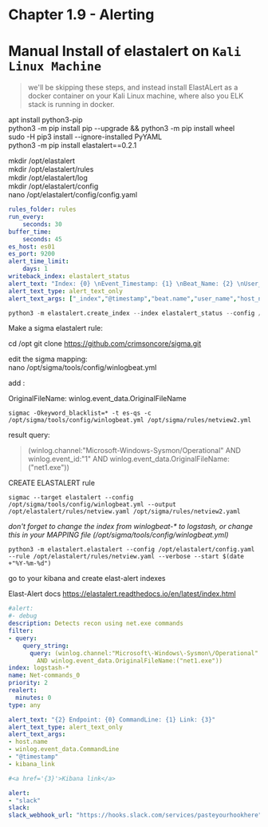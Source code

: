 #   Chapter 1.9 - Alerting

Manual Install of elastalert on `Kali Linux Machine`
====

>we'll be skipping these steps, and instead install ElastALert as a docker container on your Kali Linux machine, where also you ELK stack is running in docker.

apt install python3-pip  
python3 -m pip install pip --upgrade && python3 -m pip install wheel  
sudo -H pip3 install --ignore-installed PyYAML  
python3 -m pip install elastalert==0.2.1  

mkdir /opt/elastalert  
mkdir /opt/elastalert/rules  
mkdir /opt/elastalert/log  
mkdir /opt/elastalert/config    
nano /opt/elastalert/config/config.yaml    

```yml
rules_folder: rules
run_every:
    seconds: 30
buffer_time:
    seconds: 45
es_host: es01
es_port: 9200
alert_time_limit:
    days: 1
writeback_index: elastalert_status
alert_text: "Index: {0} \nEvent_Timestamp: {1} \nBeat_Name: {2} \nUser_Name: {3} \nHost_Name: {4} \nLog_Name: {5} \nOriginal_Message: \n\n{6}"
alert_text_type: alert_text_only
alert_text_args: ["_index","@timestamp","beat.name","user_name","host_name","log_name","z_original_message"]
```

```python 
python3 -m elastalert.create_index --index elastalert_status --config /opt/elastalert/config.yaml
```

Make a sigma elastalert rule:

cd /opt
git clone https://github.com/crimsoncore/sigma.git

edit the sigma mapping:  
nano /opt/sigma/tools/config/winlogbeat.yml

add :

OriginalFileName: winlog.event_data.OriginalFileName

```code 
sigmac -Okeyword_blacklist=* -t es-qs -c /opt/sigma/tools/config/winlogbeat.yml /opt/sigma/rules/netview2.yml
```

result query:  
>(winlog.channel:"Microsoft\-Windows\-Sysmon\/Operational" AND winlog.event_id:"1" AND winlog.event_data.OriginalFileName:("net1.exe"))

CREATE ELASTALERT rule

```code
sigmac --target elastalert --config /opt/sigma/tools/config/winlogbeat.yml --output /opt/elastalert/rules/netview.yaml /opt/sigma/rules/netview2.yaml
```

_don't forget to change the index from winlogbeat-* to logstash, or change this in your MAPPING file (/opt/sigma/tools/config/winlogbeat.yml)_

```code
python3 -m elastalert.elastalert --config /opt/elastalert/config.yaml --rule /opt/elastalert/rules/netview.yaml --verbose --start $(date +"%Y-%m-%d")
```

go to your kibana and create elast-alert indexes

Elast-Alert docs
https://elastalert.readthedocs.io/en/latest/index.html

```yml
#alert:
#- debug
description: Detects recon using net.exe commands
filter:
- query:
    query_string:
      query: (winlog.channel:"Microsoft\-Windows\-Sysmon\/Operational" AND winlog.event_id:"1"
        AND winlog.event_data.OriginalFileName:("net1.exe"))
index: logstash-*
name: Net-commands_0
priority: 2
realert:
  minutes: 0
type: any

alert_text: "{2} Endpoint: {0} CommandLine: {1} Link: {3}"
alert_text_type: alert_text_only
alert_text_args:
- host.name
- winlog.event_data.CommandLine
- "@timestamp"
- kibana_link

#<a href='{3}'>Kibana link</a>

alert:
- "slack"
slack:
slack_webhook_url: "https://hooks.slack.com/services/pasteyourhookhere"
```

